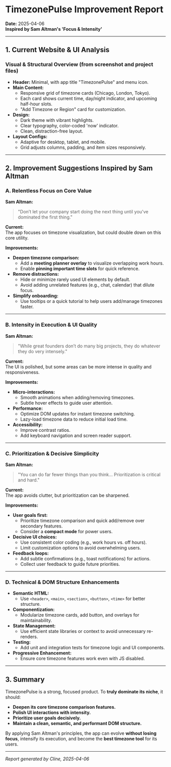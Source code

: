 # TimezonePulse Improvement Report  
**Date:** 2025-04-06  
**Inspired by Sam Altman's 'Focus & Intensity'**

---

## 1. Current Website & UI Analysis

### Visual & Structural Overview (from screenshot and project files)

- **Header:** Minimal, with app title "TimezonePulse" and menu icon.
- **Main Content:**  
  - Responsive grid of timezone cards (Chicago, London, Tokyo).  
  - Each card shows current time, day/night indicator, and upcoming half-hour slots.  
  - "Add Timezone or Region" card for customization.  
- **Design:**  
  - Dark theme with vibrant highlights.  
  - Clear typography, color-coded 'now' indicator.  
  - Clean, distraction-free layout.  
- **Layout Configs:**  
  - Adaptive for desktop, tablet, and mobile.  
  - Grid adjusts columns, padding, and item sizes responsively.

---

## 2. Improvement Suggestions Inspired by Sam Altman

### A. Relentless Focus on Core Value

**Sam Altman:**  
> "Don’t let your company start doing the next thing until you've dominated the first thing."

**Current:**  
The app focuses on timezone visualization, but could double down on this core utility.

**Improvements:**  
- **Deepen timezone comparison:**  
  - Add a **meeting planner overlay** to visualize overlapping work hours.  
  - Enable **pinning important time slots** for quick reference.  
- **Remove distractions:**  
  - Hide or minimize rarely used UI elements by default.  
  - Avoid adding unrelated features (e.g., chat, calendar) that dilute focus.  
- **Simplify onboarding:**  
  - Use tooltips or a quick tutorial to help users add/manage timezones faster.

---

### B. Intensity in Execution & UI Quality

**Sam Altman:**  
> "While great founders don’t do many big projects, they do whatever they do very intensely."

**Current:**  
The UI is polished, but some areas can be more intense in quality and responsiveness.

**Improvements:**  
- **Micro-interactions:**  
  - Smooth animations when adding/removing timezones.  
  - Subtle hover effects to guide user attention.  
- **Performance:**  
  - Optimize DOM updates for instant timezone switching.  
  - Lazy-load timezone data to reduce initial load time.  
- **Accessibility:**  
  - Improve contrast ratios.  
  - Add keyboard navigation and screen reader support.

---

### C. Prioritization & Decisive Simplicity

**Sam Altman:**  
> "You can do far fewer things than you think... Prioritization is critical and hard."

**Current:**  
The app avoids clutter, but prioritization can be sharpened.

**Improvements:**  
- **User goals first:**  
  - Prioritize timezone comparison and quick add/remove over secondary features.  
  - Consider a **compact mode** for power users.  
- **Decisive UI choices:**  
  - Use consistent color coding (e.g., work hours vs. off hours).  
  - Limit customization options to avoid overwhelming users.  
- **Feedback loops:**  
  - Add subtle confirmations (e.g., toast notifications) for actions.  
  - Collect user feedback to guide future priorities.

---

### D. Technical & DOM Structure Enhancements

- **Semantic HTML:**  
  - Use `<header>`, `<main>`, `<section>`, `<button>`, `<time>` for better structure.  
- **Componentization:**  
  - Modularize timezone cards, add button, and overlays for maintainability.  
- **State Management:**  
  - Use efficient state libraries or context to avoid unnecessary re-renders.  
- **Testing:**  
  - Add unit and integration tests for timezone logic and UI components.  
- **Progressive Enhancement:**  
  - Ensure core timezone features work even with JS disabled.

---

## 3. Summary

TimezonePulse is a strong, focused product. To **truly dominate its niche**, it should:

- **Deepen its core timezone comparison features.**  
- **Polish UI interactions with intensity.**  
- **Prioritize user goals decisively.**  
- **Maintain a clean, semantic, and performant DOM structure.**

By applying Sam Altman's principles, the app can evolve **without losing focus**, intensify its execution, and become the **best timezone tool** for its users.

---

*Report generated by Cline, 2025-04-06*
